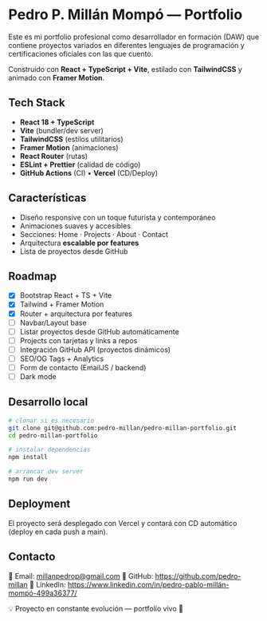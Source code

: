 # Pedro P. Millán Mompó — Portfolio

Este es mi portfolio profesional como desarrollador en formación (DAW) que contiene proyectos variados en diferentes lenguajes de programación y certificaciones oficiales con las que cuento.

Construido con **React + TypeScript + Vite**, estilado con **TailwindCSS** y animado con **Framer Motion**.

## Tech Stack
- **React 18 + TypeScript**
- **Vite** (bundler/dev server)
- **TailwindCSS** (estilos utilitarios)
- **Framer Motion** (animaciones)
- **React Router** (rutas)
- **ESLint + Prettier** (calidad de código)
- **GitHub Actions** (CI) • **Vercel** (CD/Deploy)

## Características
- Diseño responsive con un toque futurista y contemporáneo
- Animaciones suaves y accesibles
- Secciones: Home · Projects · About · Contact
- Arquitectura **escalable por features**
- Lista de proyectos desde GitHub

##  Roadmap
- [x] Bootstrap React + TS + Vite
- [x] Tailwind + Framer Motion
- [x] Router + arquitectura por features
- [ ] Navbar/Layout base
- [ ] Listar proyectos desde GitHub automáticamente
- [ ] Projects con tarjetas y links a repos
- [ ] Integración GitHub API (proyectos dinámicos)
- [ ] SEO/OG Tags + Analytics
- [ ] Form de contacto (EmailJS / backend)
- [ ] Dark mode

## Desarrollo local
```bash
# clonar si es necesario
git clone git@github.com:pedro-millan/pedro-millan-portfolio.git
cd pedro-millan-portfolio

# instalar dependencias
npm install

# arrancar dev server
npm run dev
```
## Deployment
El proyecto será desplegado con Vercel y contará con CD automático (deploy en cada push a main).

## Contacto
📧 Email: millanpedrop@gmail.com
🔗 GitHub: https://github.com/pedro-millan
🔗 LinkedIn: https://www.linkedin.com/in/pedro-pablo-millán-mompó-499a36377/

💡 Proyecto en constante evolución — portfolio vivo 🚀

